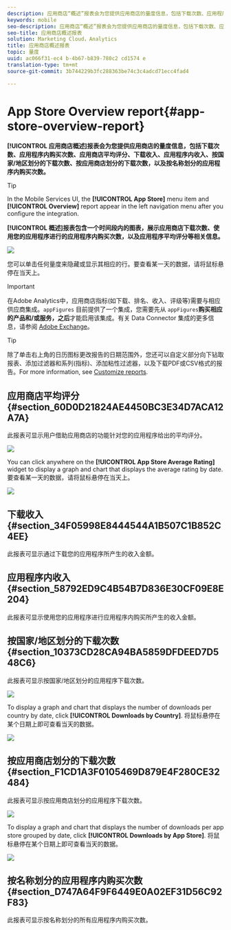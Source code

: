 ```yaml
---
description: 应用商店“概述”报表会为您提供应用商店的量度信息，包括下载次数、应用程序内购买次数、应用商店平均评分、下载收入、应用程序内收入、按国家/地区划分的下载次数、按应用商店划分的下载次数，以及按名称划分的应用程序内购买次数。
keywords: mobile
seo-description: 应用商店“概述”报表会为您提供应用商店的量度信息，包括下载次数、应用程序内购买次数、应用商店平均评分、下载收入、应用程序内收入、按国家/地区划分的下载次数、按应用商店划分的下载次数，以及按名称划分的应用程序内购买次数。
seo-title: 应用商店概述报表
solution: Marketing Cloud，Analytics
title: 应用商店概述报表
topic: 量度
uuid: ac066f31-ec4 b-4b67-b839-780c2 cd1574 e
translation-type: tm+mt
source-git-commit: 3b744229b3fc288363be74c3c4adcd71ecc4fad4

---
```



# App Store Overview report{#app-store-overview-report}

**[!UICONTROL 应用商店概述]报表会为您提供应用商店的量度信息，包括下载次数、应用程序内购买次数、应用商店平均评分、下载收入、应用程序内收入、按国家/地区划分的下载次数、按应用商店划分的下载次数，以及按名称划分的应用程序内购买次数。**

>[!TIP]
>
>In the Mobile Services UI, the **[!UICONTROL App Store]** menu item and **[!UICONTROL Overview]** report appear in the left navigation menu after you configure the integration.

**[!UICONTROL 概述]报表包含一个时间段内的图表，展示应用商店下载次数、使用您的应用程序进行的应用程序内购买次数，以及应用程序平均评分等相关信息。**

![](assets/app_store_metrics.png)

您可以单击任何量度来隐藏或显示其相应的行。要查看某一天的数据，请将鼠标悬停在当天上。

>[!IMPORTANT]
>
>在Adobe Analytics中，应用商店指标(如下载、排名、收入、评级等)需要与相应供应商集成。`appFigures` 目前提供了一个集成，您需要先从 `appFigures`**购买相应的产品和/或服务，之后**&#x200B;才能启用该集成。有关 Data Connector 集成的更多信息，请参阅 [Adobe Exchange](https://www.adobeexchange.com/experiencecloud.html)。

>[!TIP]
>
>除了单击右上角的日历图标更改报告的日期范围外，您还可以自定义部分向下钻取报表、添加过滤器和系列(指标)、添加粘性过滤器，以及下载PDF或CSV格式的报告。For more information, see [Customize reports](/help/using/usage/reports-customize/reports-customize.md).

## 应用商店平均评分 {#section_60D0D21824AE4450BC3E34D7ACA12A7A}

此报表可显示用户借助应用商店的功能针对您的应用程序给出的平均评分。

![](assets/app_store_rating.png)

You can click anywhere on the **[!UICONTROL App Store Average Rating]** widget to display a graph and chart that displays the average rating by date. 要查看某一天的数据，请将鼠标悬停在当天上。

![](assets/app_store_downloads_detail.png)

## 下载收入 {#section_34F05998E8444544A1B507C1B852C4EE}

此报表可显示通过下载您的应用程序所产生的收入金额。

## 应用程序内收入 {#section_58792ED9C4B54B7D836E30CF09E8E204}

此报表可显示使用您的应用程序进行应用程序内购买所产生的收入金额。

## 按国家/地区划分的下载次数 {#section_10373CD28CA94BA5859DFDEED7D548C6}

此报表可显示按国家/地区划分的应用程序下载次数。

![](assets/country.png)

To display a graph and chart that displays the number of downloads per country by date, click **[!UICONTROL Downloads by Country]**. 将鼠标悬停在某个日期上即可查看当天的数据。

![](assets/downloads_by_country.png)

## 按应用商店划分的下载次数 {#section_F1CD1A3F0105469D879E4F280CE32484}

此报表可显示按应用商店划分的应用程序下载次数。

![](assets/app_store.png)

To display a graph and chart that displays the number of downloads per app store grouped by date, click **[!UICONTROL Downloads by App Store]**. 将鼠标悬停在某个日期上即可查看当天的数据。

![](assets/app_store_downloads_detail.png)

## 按名称划分的应用程序内购买次数 {#section_D747A64F9F6449E0A02EF31D56C92F83}

此报表可显示按名称划分的所有应用程序内购买次数。
